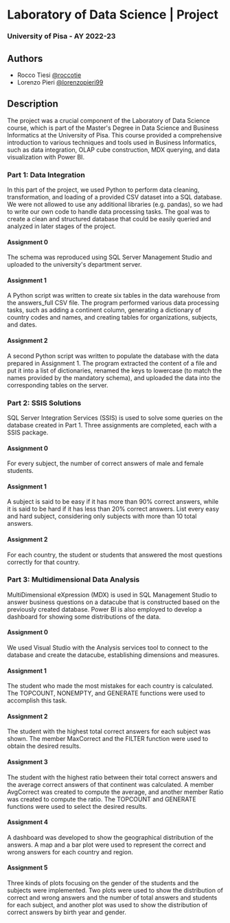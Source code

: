 # Laboratory of Data Science | Project 
### University of Pisa - AY 2022-23


## Authors

- Rocco Tiesi [@roccotie](https://www.github.com/roccotie)
- Lorenzo Pieri [@lorenzopieri99](https://www.github.com/lorenzopieri99)


## Description
The project was a crucial component of the Laboratory of Data Science course, which is part of the Master's Degree in Data Science and Business Informatics at the University of Pisa. This course provided a comprehensive introduction to various techniques and tools used in Business Informatics, such as data integration, OLAP cube construction, MDX querying, and data visualization with Power BI. 
### Part 1: Data Integration
In this part of the project, we used Python to perform data cleaning, transformation, and loading of a provided CSV dataset into a SQL database. We were not allowed to use any additional libraries (e.g. pandas), so we had to write our own code to handle data processing tasks. The goal was to create a clean and structured database that could be easily queried and analyzed in later stages of the project.

#### Assignment 0
The schema was reproduced using SQL Server Management Studio and uploaded to the university's department server.

#### Assignment 1
A Python script was written to create six tables in the data warehouse from the answers_full CSV file. The program performed various data processing tasks, such as adding a continent column, generating a dictionary of country codes and names, and creating tables for organizations, subjects, and dates. 

#### Assignment 2
A second Python script was written to populate the database with the data prepared in Assignment 1. The program extracted the content of a file and put it into a list of dictionaries, renamed the keys to lowercase (to match the names provided by the mandatory schema), and uploaded the data into the corresponding tables on the server.
### Part 2: SSIS Solutions
SQL Server Integration Services (SSIS) is used to solve some queries on the database created in Part 1. Three assignments are completed, each with a SSIS package.

#### Assignment 0
For every subject, the number of correct answers of male and female students.

#### Assignment 1
A subject is said to be easy if it has more than 90% correct answers, while it is said to be hard if it has less than 20% correct answers. List every easy and hard subject, considering only subjects with more than 10 total answers.

#### Assignment 2
For each country, the student or students that answered the most questions correctly for that country.

### Part 3: Multidimensional Data Analysis
MultiDimensional eXpression (MDX) is used in SQL Management Studio to answer business questions on a datacube that is constructed based on the previously created database. Power BI is also employed to develop a dashboard for showing some distributions of the data.
#### Assignment 0
We used Visual Studio with the Analysis services tool to connect to the database and create the datacube, establishing dimensions and measures.
#### Assignment 1
The student who made the most mistakes for each country is calculated. The TOPCOUNT, NONEMPTY, and GENERATE functions were used to accomplish this task.

#### Assignment 2
The student with the highest total correct answers for each subject was shown. The member MaxCorrect and the FILTER function were used to obtain the desired results.

#### Assignment 3
The student with the highest ratio between their total correct answers and the average correct answers of that continent was calculated. A member AvgCorrect was created to compute the average, and another member Ratio was created to compute the ratio. The TOPCOUNT and GENERATE functions were used to select the desired results.

#### Assignment 4
A dashboard was developed to show the geographical distribution of the answers. A map and a bar plot were used to represent the correct and wrong answers for each country and region.

#### Assignment 5
Three kinds of plots focusing on the gender of the students and the subjects were implemented. Two plots were used to show the distribution of correct and wrong answers and the number of total answers and students for each subject, and another plot was used to show the distribution of correct answers by birth year and gender.
